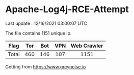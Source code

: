 
# Apache-Log4j-RCE-Attempt

Last update : 12/16/2021 03:00:07 UTC

The file contains 1151 unique ip.

| Flag | Tor | Bot | VPN | Web Crawler|
| :---:   | :-: | :-: | :-: | :-: |
| Total | 460 | 146 | 107 | 1151 |

Getting from https://www.greynoise.io